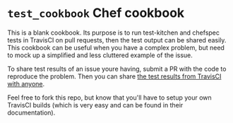 # `test_cookbook` Chef cookbook

This is a blank cookbook. Its purpose is to run test-kitchen and chefspec tests in TravisCI on pull requests, then the test output can be shared easily. This cookbook can be useful when you have a complex problem, but need to mock up a simplified and less cluttered example of the issue.

To share test results of an issue youre having, submit a PR with the code to reproduce the problem. Then you can share [the test results from TravisCI with anyone](https://travis-ci.org/atheiman/test-cookbook).

Feel free to fork this repo, but know that you'll have to setup your own TravisCI builds (which is very easy and can be found in their documentation).
